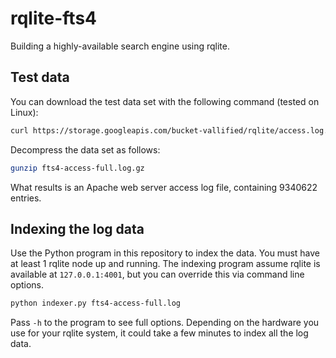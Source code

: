 # rqlite-fts4
Building a highly-available search engine using rqlite.

## Test data
You can download the test data set with the following command (tested on Linux):
```bash
curl https://storage.googleapis.com/bucket-vallified/rqlite/access.log.gz >fts4-access-full.log.gz
```
Decompress the data set as follows:
```bash
gunzip fts4-access-full.log.gz
```
What results is an Apache web server access log file, containing 9340622 entries.

## Indexing the log data
Use the Python program in this repository to index the data. You must have at least 1 rqlite node up and running. The indexing program assume rqlite is available at `127.0.0.1:4001`, but you can override this via command line options.
```bash
python indexer.py fts4-access-full.log
```
Pass `-h` to the program to see full options. Depending on the hardware you use for your rqlite system, it could take a few minutes to index all the log data.
